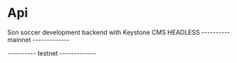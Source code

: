 # Api

Son soccer development backend with Keystone CMS HEADLESS
---------- mainnet -------------


---------- testnet -------------


